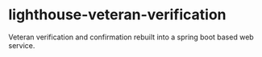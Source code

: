 # lighthouse-veteran-verification
Veteran verification and confirmation rebuilt into a spring boot based web service.
